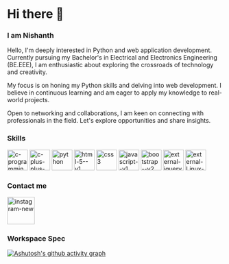 # Hi there 👋

### I am Nishanth

Hello, I'm deeply interested in Python and web application development. Currently pursuing my Bachelor's in Electrical and Electronics Engineering (BE.EEE), I am enthusiastic about exploring the crossroads of technology and creativity.

My focus is on honing my Python skills and delving into web development. I believe in continuous learning and am eager to apply my knowledge to real-world projects.

Open to networking and collaborations, I am keen on connecting with professionals in the field. Let's explore opportunities and share insights.

### Skills

<img width="48" height="48" src="https://img.icons8.com/color/48/c-programming.png" alt="c-programming"/> <img width="48" height="48" src="https://img.icons8.com/color/48/c-plus-plus-logo.png" alt="c-plus-plus-logo"/> <img width="48" height="48" src="https://img.icons8.com/fluency/48/python.png" alt="python"/> <img width="48" height="48" src="https://img.icons8.com/color/48/html-5--v1.png" alt="html-5--v1"/>
<img width="48" height="48" src="https://img.icons8.com/color/48/css3.png" alt="css3"/> <img width="48" height="48" src="https://img.icons8.com/color/48/javascript--v1.png" alt="javascript--v1"/> <img width="48" height="48" src="https://img.icons8.com/color/48/bootstrap--v2.png" alt="bootstrap--v2"/> <img width="48" height="48" src="https://img.icons8.com/external-tal-revivo-shadow-tal-revivo/48/external-jquery-is-a-javascript-library-designed-to-simplify-html-logo-shadow-tal-revivo.png" alt="external-jquery-is-a-javascript-library-designed-to-simplify-html-logo-shadow-tal-revivo"/> <img width="48" height="48" src="https://img.icons8.com/external-those-icons-flat-those-icons/48/external-Linux-logos-and-brands-those-icons-flat-those-icons.png" alt="external-Linux-logos-and-brands-those-icons-flat-those-icons"/>


### Contact me

[<img width="64" height="64" src="https://img.icons8.com/cute-clipart/64/instagram-new.png" alt="instagram-new" target='_blank'/>](https://www.instagram.com/nishanth_naa_52/)


### Workspace Spec

[![Ashutosh's github activity graph](https://github-readme-activity-graph.vercel.app/graph?username=Nishanthnaa52&bg_color=000000&color=ffffff&line=05ff09&point=ff0000&area=true&hide_border=true)](https://github.com/ashutosh00710/github-readme-activity-graph)

